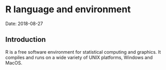 # R language and environment

Date: 2018-08-27

## Introduction

R is a free software environment for statistical computing and graphics. It compiles and runs on a wide variety of UNIX platforms, Windows and MacOS.